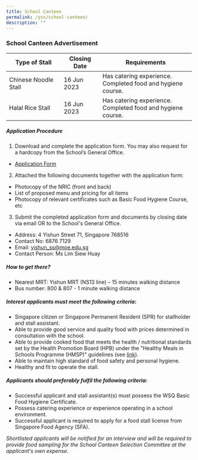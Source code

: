```yaml
---
title: School Canteen
permalink: /yss/school-canteen/
description: ""
---
```

### School Canteen Advertisement

| Type of Stall | Closing Date | Requirements |
| -------- | -------- | -------- |
| Chinese Noodle Stall     |  16 Jun 2023    | Has catering experience. <br> Completed food and hygiene course.    |
| Halal Rice Stall     |  16 Jun 2023    | Has catering experience. <br>Completed food and hygiene course.    |

##### Application Procedure

1. Download and complete the application form. You may also request for a hardcopy from the School’s General Office.
* [Application Form](/files/YSS/application_for_canteen_stall.pdf)

2. Attached the following documents together with the application form:
* Photocopy of the NRIC (front and back)
* List of proposed menu and pricing for all items
* Photocopy of relevant certificates such as Basic Food Hygiene Course, etc

3. Submit the completed application form and documents by closing date via email OR to the School's General Office.

* Address: 4 Yishun Street 71, Singapore 768516
* Contact No: 6876 7129
* Email: [yishun_ss@moe.edu.sg](yishun_ss@moe.edu.sg)
* Contact Person: Ms Lim Siew Huay

##### How to get there?
* Nearest MRT: Yishun MRT (NS13 line) – 15 minutes walking distance
* Bus number: 800 &amp; 807 - 1 minute walking distance

##### Interest applicants must meet the following criteria:
* Singapore citizen or Singapore Permanent Resident (SPR) for stallholder and stall assistant.
* Able to provide good service and quality food with prices determined in consultation with the school.
* Able to provide cooked food that meets the health / nutritional standards set by the Health Promotion Board (HPB) under the "Healthy Meals in Schools Programme (HMSP)" guidelines (see [link](https://www.hpb.gov.sg/schools/school-programmes/healthy-meals-in-schools-programme)).
* Able to maintain high standard of food safety and personal hygiene.
* Healthy and fit to operate the stall.


##### Applicants should preferably fulfil the following criteria:
* Successful applicant and stall assistant(s) must possess the WSQ Basic Food Hygiene Certificate.
* Possess catering experience or experience operating in a school environment.
* Successful applicant is required to apply for a food stall license from Singapore Food Agency (SFA). 


*Shortlisted applicants will be notified for an interview and will be required to provide food sampling for the School Canteen Selection Committee at the applicant's own expense.*